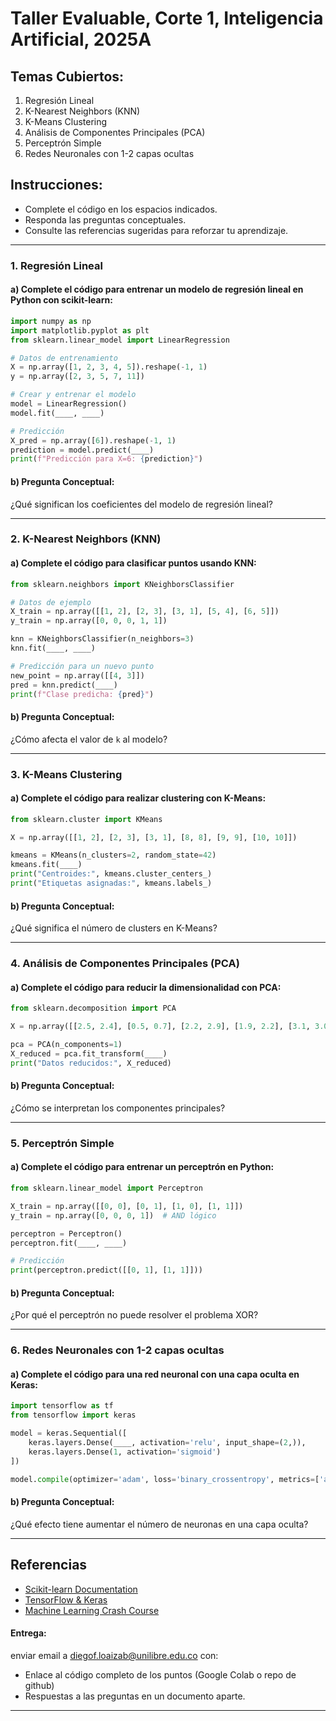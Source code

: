 # Taller Evaluable, Corte 1,  Inteligencia Artificial, 2025A

## Temas Cubiertos:
1. Regresión Lineal
2. K-Nearest Neighbors (KNN)
3. K-Means Clustering
4. Análisis de Componentes Principales (PCA)
5. Perceptrón Simple
6. Redes Neuronales con 1-2 capas ocultas

## Instrucciones:
- Complete el código en los espacios indicados.
- Responda las preguntas conceptuales.
- Consulte las referencias sugeridas para reforzar tu aprendizaje.

---

### 1. Regresión Lineal
#### a) Complete el código para entrenar un modelo de regresión lineal en Python con scikit-learn:
```python
import numpy as np
import matplotlib.pyplot as plt
from sklearn.linear_model import LinearRegression

# Datos de entrenamiento
X = np.array([1, 2, 3, 4, 5]).reshape(-1, 1)
y = np.array([2, 3, 5, 7, 11])

# Crear y entrenar el modelo
model = LinearRegression()
model.fit(____, ____)

# Predicción
X_pred = np.array([6]).reshape(-1, 1)
prediction = model.predict(____)
print(f"Predicción para X=6: {prediction}")
```

#### b) Pregunta Conceptual:
¿Qué significan los coeficientes del modelo de regresión lineal?

---

### 2. K-Nearest Neighbors (KNN)
#### a) Complete el código para clasificar puntos usando KNN:
```python
from sklearn.neighbors import KNeighborsClassifier

# Datos de ejemplo
X_train = np.array([[1, 2], [2, 3], [3, 1], [5, 4], [6, 5]])
y_train = np.array([0, 0, 0, 1, 1])

knn = KNeighborsClassifier(n_neighbors=3)
knn.fit(____, ____)

# Predicción para un nuevo punto
new_point = np.array([[4, 3]])
pred = knn.predict(____)
print(f"Clase predicha: {pred}")
```

#### b) Pregunta Conceptual:
¿Cómo afecta el valor de `k` al modelo?

---

### 3. K-Means Clustering
#### a) Complete el código para realizar clustering con K-Means:
```python
from sklearn.cluster import KMeans

X = np.array([[1, 2], [2, 3], [3, 1], [8, 8], [9, 9], [10, 10]])

kmeans = KMeans(n_clusters=2, random_state=42)
kmeans.fit(____)
print("Centroides:", kmeans.cluster_centers_)
print("Etiquetas asignadas:", kmeans.labels_)
```

#### b) Pregunta Conceptual:
¿Qué significa el número de clusters en K-Means?

---

### 4. Análisis de Componentes Principales (PCA)
#### a) Complete el código para reducir la dimensionalidad con PCA:
```python
from sklearn.decomposition import PCA

X = np.array([[2.5, 2.4], [0.5, 0.7], [2.2, 2.9], [1.9, 2.2], [3.1, 3.0]])

pca = PCA(n_components=1)
X_reduced = pca.fit_transform(____)
print("Datos reducidos:", X_reduced)
```

#### b) Pregunta Conceptual:
¿Cómo se interpretan los componentes principales?

---

### 5. Perceptrón Simple
#### a) Complete el código para entrenar un perceptrón en Python:
```python
from sklearn.linear_model import Perceptron

X_train = np.array([[0, 0], [0, 1], [1, 0], [1, 1]])
y_train = np.array([0, 0, 0, 1])  # AND lógico

perceptron = Perceptron()
perceptron.fit(____, ____)

# Predicción
print(perceptron.predict([[0, 1], [1, 1]]))
```

#### b) Pregunta Conceptual:
¿Por qué el perceptrón no puede resolver el problema XOR?

---

### 6. Redes Neuronales con 1-2 capas ocultas
#### a) Complete el código para una red neuronal con una capa oculta en Keras:
```python
import tensorflow as tf
from tensorflow import keras

model = keras.Sequential([
    keras.layers.Dense(____, activation='relu', input_shape=(2,)),
    keras.layers.Dense(1, activation='sigmoid')
])

model.compile(optimizer='adam', loss='binary_crossentropy', metrics=['accuracy'])
```

#### b) Pregunta Conceptual:
¿Qué efecto tiene aumentar el número de neuronas en una capa oculta?

---

## Referencias
- [Scikit-learn Documentation](https://scikit-learn.org/)
- [TensorFlow & Keras](https://www.tensorflow.org/)
- [Machine Learning Crash Course](https://developers.google.com/machine-learning/crash-course)

#### Entrega:
enviar email a diegof.loaizab@unilibre.edu.co con:
- Enlace al código completo de los puntos (Google Colab o repo de github)
- Respuestas a las preguntas en un documento aparte.

---
